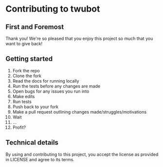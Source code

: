 # Contributing to twubot

## First and Foremost

Thank you! We're so pleased that you enjoy this project so much that you want to give back!

## Getting started

1. Fork the repo
1. Clone the fork
1. Read the docs for running locally
1. Run the tests before any changes are made
1. Open bugs for any issues you run into
1. Make edits
1. Run tests
1. Push back to your fork
1. Make a pull request outlining changes made/struggles/motivations
1. Wait
1. ...
1. Profit?

## Technical details

By using and contributing to this project, you accept the license as provided in LICENSE
and agree to its terms.
